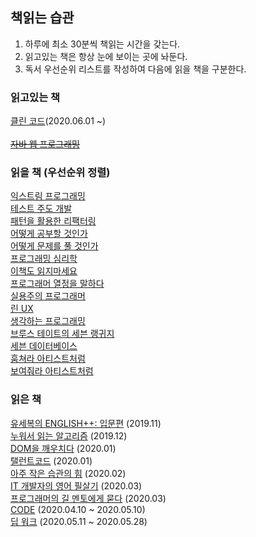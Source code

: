 ## 책읽는 습관
1. 하루에 최소 30분씩 책읽는 시간을 갖는다.
2. 읽고있는 책은 항상 눈에 보이는 곳에 놔둔다.
3. 독서 우선순위 리스트를 작성하여 다음에 읽을 책을 구분한다.

### 읽고있는 책
[클린 코드](http://www.kyobobook.co.kr/product/detailViewKor.laf?ejkGb=KOR&mallGb=KOR&barcode=9788966260959&orderClick=LEa&Kc=)(2020.06.01 ~)
<br><br>[~~자바 웹 프로그래밍~~](http://www.kyobobook.co.kr/product/detailViewKor.laf?ejkGb=KOR&mallGb=KOR&barcode=9788998756680&orderClick=LAG&Kc=)<br>
### 읽을 책 (우선순위 정렬)

[익스트림 프로그래밍](http://www.kyobobook.co.kr/product/detailViewKor.laf?ejkGb=KOR&mallGb=KOR&barcode=9788991268104&orderClick=LEa&Kc=)<br>
[테스트 주도 개발](http://www.kyobobook.co.kr/product/detailViewKor.laf?ejkGb=KOR&mallGb=KOR&barcode=9788966261024&orderClick=LAG&Kc=)<br>
[패턴을 활용한 리팩터링](http://www.kyobobook.co.kr/product/detailViewKor.laf?ejkGb=KOR&mallGb=KOR&barcode=9788991268166&orderClick=LAG&Kc=)<br>
[어떻게 공부할 것인가](http://www.kyobobook.co.kr/product/detailViewKor.laf?ejkGb=KOR&mallGb=KOR&barcode=9788937834868&orderClick=LEa&Kc=)<br>
[어떻게 문제를 풀 것인가](http://www.kyobobook.co.kr/product/detailViewKor.laf?ejkGb=KOR&mallGb=KOR&barcode=9788981723422&orderClick=LAG&Kc=)<br>
[프로그래밍 심리학](http://www.kyobobook.co.kr/product/detailViewKor.laf?ejkGb=KOR&mallGb=KOR&barcode=9788966260980&orderClick=LAG&Kc=)<br>
[이책도 읽지마세요](http://www.kyobobook.co.kr/product/detailViewKor.laf?ejkGb=KOR&mallGb=KOR&barcode=9791189437039&orderClick=LEa&Kc=)<br>
[프로그래머 열정을 말하다](http://www.kyobobook.co.kr/product/detailViewKor.laf?ejkGb=KOR&mallGb=KOR&barcode=9788966260225&orderClick=LEa&Kc=)<br>
[실용주의 프로그래머](http://www.kyobobook.co.kr/product/detailViewKor.laf?ejkGb=KOR&mallGb=KOR&barcode=9788966261031&orderClick=LEa&Kc=)<br>
[린 UX](http://www.kyobobook.co.kr/product/detailViewKor.laf?ejkGb=KOR&mallGb=KOR&barcode=9788968480485&orderClick=LAG&Kc=)<br>
[생각하는 프로그래밍](http://www.kyobobook.co.kr/product/detailViewKor.laf?ejkGb=KOR&mallGb=KOR&barcode=9788966260997&orderClick=LAG&Kc=)<br>
[브루스 테이트의 세븐 랭귀지](http://www.kyobobook.co.kr/product/detailViewKor.laf?ejkGb=KOR&mallGb=KOR&barcode=9788968481857&orderClick=LEa&Kc=)<br>
[세븐 데이터베이스](http://www.kyobobook.co.kr/product/detailViewKor.laf?ejkGb=KOR&mallGb=KOR&barcode=9788994506579&orderClick=LEa&Kc=)<br>
[훔쳐라 아티스트처럼](http://www.kyobobook.co.kr/product/detailViewKor.laf?ejkGb=KOR&mallGb=KOR&barcode=9788927804192&orderClick=LAG&Kc=)<br>
[보여줘라 아티스트처럼](http://www.kyobobook.co.kr/product/detailViewKor.laf?ejkGb=KOR&mallGb=KOR&barcode=9788927805427&orderClick=LAG&Kc=)<br>

### 읽은 책
[유세복의 ENGLISH++: 입문편](http://www.kyobobook.co.kr/product/detailViewKor.laf?ejkGb=KOR&mallGb=KOR&barcode=9788994797250&orderClick=LAG&Kc=) (2019.11)<br>
[누워서 읽는 알고리즘](http://www.kyobobook.co.kr/product/detailViewKor.laf?ejkGb=KOR&mallGb=KOR&barcode=9788968482274&orderClick=LAG&Kc=) (2019.12)<br>
[DOM을 깨우치다](http://www.kyobobook.co.kr/product/detailViewKor.laf?ejkGb=KOR&mallGb=KOR&barcode=9788994774510&orderClick=LEa&Kc=) (2020.01)<br>
[탤런트코드](http://www.kyobobook.co.kr/product/detailViewKor.laf?ejkGb=KOR&mallGb=KOR&barcode=9788901096414&orderClick=LEa&Kc=) (2020.01)<br>
[아주 작은 습관의 힘](http://www.kyobobook.co.kr/product/detailViewKor.laf?ejkGb=KOR&mallGb=KOR&barcode=9791162540640&orderClick=LEa&Kc=) (2020.02)<br>
[IT 개발자의 영어 필살기](http://www.kyobobook.co.kr/product/detailViewKor.laf?ejkGb=KOR&mallGb=KOR&barcode=9791189909093&orderClick=LEa&Kc=) (2020.03)<br>
[프로그래머의 길 멘토에게 묻다](http://www.kyobobook.co.kr/product/detailViewKor.laf?ejkGb=KOR&mallGb=KOR&barcode=9788991268807&orderClick=LAG&Kc=) (2020.03)<br>
[CODE](http://www.kyobobook.co.kr/product/detailViewKor.laf?ejkGb=KOR&mallGb=KOR&barcode=9788966261253&orderClick=LAG&Kc=) (2020.04.10 ~ 2020.05.10)<br>
[딥 워크](http://www.kyobobook.co.kr/product/detailViewKor.laf?ejkGb=KOR&mallGb=KOR&barcode=9788937434082&orderClick=LEa&Kc=) (2020.05.11 ~ 2020.05.28) 
